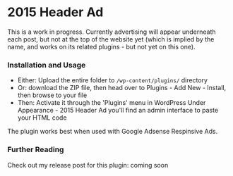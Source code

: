 ﻿2015 Header Ad
==============

This is a work in progress. Currently advertising will appear underneath each post, but not at the top of the website yet (which is implied by the name, and works on its related plugins - but not yet on this one).

### Installation and Usage

- Either: Upload the entire folder to `/wp-content/plugins/` directory
- Or: download the ZIP file, then head over to Plugins - Add New - Install, then browse to your file
- Then: Activate it through the 'Plugins' menu in WordPress
Under Appearance - 2015 Header Ad you'll find an admin interface to paste your HTML code

The plugin works best when used with Google Adsense Respinsive Ads. 


### Further Reading

Check out my release post for this plugin: coming soon
